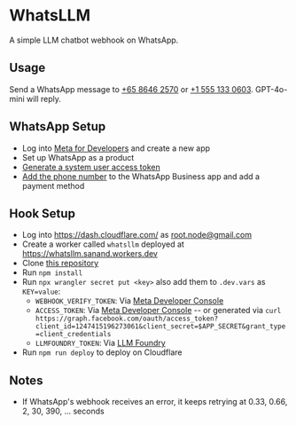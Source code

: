 # WhatsLLM

A simple LLM chatbot webhook on WhatsApp.

## Usage

Send a WhatsApp message to [+65 8646 2570](https://wa.me/6586462570) or [+1 555 133 0603](https://wa.me/15551330603). GPT-4o-mini will reply.

## WhatsApp Setup

- Log into [Meta for Developers](https://developers.facebook.com/) and create a new app
- Set up WhatsApp as a product
- [Generate a system user access token](https://developers.facebook.com/docs/whatsapp/business-management-api/get-started#business-integration-system-user-access-tokens)
- [Add the phone number](https://developers.facebook.com/docs/whatsapp/cloud-api/get-started/add-a-phone-number) to the WhatsApp Business app and add a payment method

## Hook Setup

- Log into <https://dash.cloudflare.com/> as <root.node@gmail.com>
- Create a worker called `whatsllm` deployed at <https://whatsllm.sanand.workers.dev>
- Clone [this repository](https://github.com/gramener/whatsllm)
- Run `npm install`
- Run `npx wrangler secret put <key>` also add them to `.dev.vars` as `KEY=value`:
  - `WEBHOOK_VERIFY_TOKEN`: Via [Meta Developer Console](https://developers.facebook.com/apps/1247415196273061/whatsapp-business/wa-settings/?business_id=354938351047080&phone_number_id)
  - `ACCESS_TOKEN`: Via [Meta Developer Console](https://developers.facebook.com/apps/1247415196273061/whatsapp-business/wa-dev-console/?business_id=354938351047080) -- or generated via `curl https://graph.facebook.com/oauth/access_token?client_id=1247415196273061&client_secret=$APP_SECRET&grant_type=client_credentials`
  - `LLMFOUNDRY_TOKEN`: Via [LLM Foundry](https://llmfoundry.straive.com/code)
- Run `npm run deploy` to deploy on Cloudflare

## Notes

- If WhatsApp's webhook receives an error, it keeps retrying at 0.33, 0.66, 2, 30, 390, ... seconds
